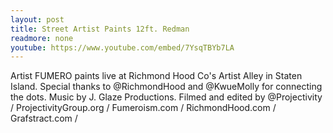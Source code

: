 ```yaml
---
layout: post
title: Street Artist Paints 12ft. Redman
readmore: none
youtube: https://www.youtube.com/embed/7YsqTBYb7LA
---
```

Artist FUMERO paints live at Richmond Hood Co's Artist Alley in Staten Island.
Special thanks to @RichmondHood and @KwueMolly for connecting the dots. Music by J. Glaze Productions.  Filmed and edited by @Projectivity 
/ ProjectivityGroup.org / Fumeroism.com
/ RichmondHood.com / Grafstract.com /

